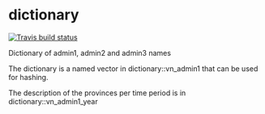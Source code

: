 # dictionary

[![Travis build status](https://travis-ci.org/epix-project/dictionary.svg?branch=master)](https://travis-ci.org/epix-project/dictionary)

Dictionary of admin1, admin2 and admin3 names

The dictionary is a named vector in dictionary::vn_admin1 that can be used for hashing.

The description of the provinces per time period is in dictionary::vn_admin1_year
